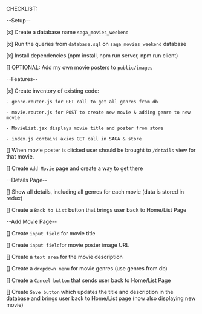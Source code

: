 
CHECKLIST:

--Setup--

[x] Create a database name `saga_movies_weekend`

[x] Run the queries from `database.sql` on `saga_movies_weekend` database

[x] Install dependencies (npm install, npm run server, npm run client)

[] OPTIONAL: Add my own movie posters to `public/images`


--Features--

[x] Create inventory of existing code:

    - genre.router.js for GET call to get all genres from db
    
    - movie.router.js for POST to create new movie & adding genre to new movie

    - MovieList.jsx displays movie title and poster from store

    - index.js contains axios GET call in SAGA & store

[] When movie poster is clicked user should be brought to `/details` view for that movie.

[] Create `Add Movie` page and create a way to get there


--Details Page--

[] Show all details, including all genres for each movie (data is stored in redux)

[] Create a `Back to List` button that brings user back to Home/List Page

--Add Movie Page--

[] Create `input field` for movie title

[] Create `input field`for movie poster image URL

[] Create a `text area` for the movie description

[] Create a `dropdown menu` for movie genres (use genres from db)

[] Create a `Cancel button` that sends user back to Home/List Page

[] Create `Save button` which updates the title and description in the database and brings user back to Home/List page (now also displaying new movie)
